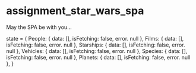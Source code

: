 # assignment_star_wars_spa
May the SPA be with you...

state = {
	People: {
		data: [],
		isFetching: false,
		error. null
	},
	Films: {
		data: [],
		isFetching: false,
		error. null
	},
	Starships: {
		data: [],
		isFetching: false,
		error. null
	},
	Vehicles: {
		data: [],
		isFetching: false,
		error. null
	},
	Species: {
		data: [],
		isFetching: false,
		error. null
	},
	Planets: {
		data: [],
		isFetching: false,
		error. null
	},
}
